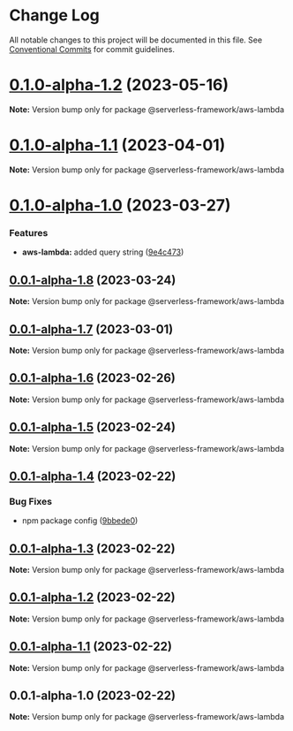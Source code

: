 # Change Log

All notable changes to this project will be documented in this file.
See [Conventional Commits](https://conventionalcommits.org) for commit guidelines.

# [0.1.0-alpha-1.2](https://github.com/Edwin-Luijten/serverless-framework/compare/@serverless-framework/aws-lambda@0.1.0-alpha-1.1...@serverless-framework/aws-lambda@0.1.0-alpha-1.2) (2023-05-16)

**Note:** Version bump only for package @serverless-framework/aws-lambda





# [0.1.0-alpha-1.1](https://github.com/Edwin-Luijten/serverless-framework/compare/@serverless-framework/aws-lambda@0.1.0-alpha-1.0...@serverless-framework/aws-lambda@0.1.0-alpha-1.1) (2023-04-01)

**Note:** Version bump only for package @serverless-framework/aws-lambda





# [0.1.0-alpha-1.0](https://github.com/Edwin-Luijten/serverless-framework/compare/@serverless-framework/aws-lambda@0.0.1-alpha-1.8...@serverless-framework/aws-lambda@0.1.0-alpha-1.0) (2023-03-27)


### Features

* **aws-lambda:** added query string ([9e4c473](https://github.com/Edwin-Luijten/serverless-framework/commit/9e4c473720f6a4a6a0c0f463ffb1b3f941f89661))





## [0.0.1-alpha-1.8](https://github.com/Edwin-Luijten/serverless-framework/compare/@serverless-framework/aws-lambda@0.0.1-alpha-1.7...@serverless-framework/aws-lambda@0.0.1-alpha-1.8) (2023-03-24)

**Note:** Version bump only for package @serverless-framework/aws-lambda





## [0.0.1-alpha-1.7](https://github.com/Edwin-Luijten/serverless-framework/compare/@serverless-framework/aws-lambda@0.0.1-alpha-1.6...@serverless-framework/aws-lambda@0.0.1-alpha-1.7) (2023-03-01)

**Note:** Version bump only for package @serverless-framework/aws-lambda





## [0.0.1-alpha-1.6](https://github.com/Edwin-Luijten/serverless-framework/compare/@serverless-framework/aws-lambda@0.0.1-alpha-1.5...@serverless-framework/aws-lambda@0.0.1-alpha-1.6) (2023-02-26)

**Note:** Version bump only for package @serverless-framework/aws-lambda





## [0.0.1-alpha-1.5](https://github.com/Edwin-Luijten/serverless-framework/compare/@serverless-framework/aws-lambda@0.0.1-alpha-1.4...@serverless-framework/aws-lambda@0.0.1-alpha-1.5) (2023-02-24)

**Note:** Version bump only for package @serverless-framework/aws-lambda





## [0.0.1-alpha-1.4](https://github.com/Edwin-Luijten/serverless-framework/compare/@serverless-framework/aws-lambda@0.0.1-alpha-1.3...@serverless-framework/aws-lambda@0.0.1-alpha-1.4) (2023-02-22)


### Bug Fixes

* npm package config ([9bbede0](https://github.com/Edwin-Luijten/serverless-framework/commit/9bbede0609d0630ce5486256e47cad6893455233))





## [0.0.1-alpha-1.3](https://github.com/Edwin-Luijten/serverless-framework/compare/@serverless-framework/aws-lambda@0.0.1-alpha-1.2...@serverless-framework/aws-lambda@0.0.1-alpha-1.3) (2023-02-22)

**Note:** Version bump only for package @serverless-framework/aws-lambda





## [0.0.1-alpha-1.2](https://github.com/Edwin-Luijten/serverless-framework/compare/@serverless-framework/aws-lambda@0.0.1-alpha-1.1...@serverless-framework/aws-lambda@0.0.1-alpha-1.2) (2023-02-22)

**Note:** Version bump only for package @serverless-framework/aws-lambda





## [0.0.1-alpha-1.1](https://github.com/Edwin-Luijten/serverless-framework/compare/@serverless-framework/aws-lambda@0.0.1-alpha-1.0...@serverless-framework/aws-lambda@0.0.1-alpha-1.1) (2023-02-22)

**Note:** Version bump only for package @serverless-framework/aws-lambda





## 0.0.1-alpha-1.0 (2023-02-22)

**Note:** Version bump only for package @serverless-framework/aws-lambda
